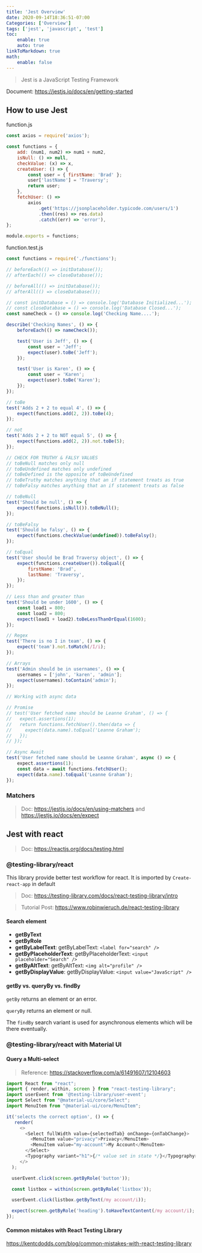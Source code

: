 ```yaml
---
title: 'Jest Overview'
date: 2020-09-14T18:36:51-07:00
Categories: ['Overview']
tags: ['jest', 'javascript', 'test']
toc:
    enable: true
    auto: true
linkToMarkdown: true
math:
    enable: false
---
```


> Jest is a JavaScript Testing Framework

Document: https://jestjs.io/docs/en/getting-started

## How to use Jest

function.js

```js
const axios = require('axios');

const functions = {
    add: (num1, num2) => num1 + num2,
    isNull: () => null,
    checkValue: (x) => x,
    createUser: () => {
        const user = { firstName: 'Brad' };
        user['lastName'] = 'Traversy';
        return user;
    },
    fetchUser: () =>
        axios
            .get('https://jsonplaceholder.typicode.com/users/1')
            .then((res) => res.data)
            .catch((err) => 'error'),
};

module.exports = functions;
```

function.test.js

```js
const functions = require('./functions');

// beforeEach(() => initDatabase());
// afterEach(() => closeDatabase());

// beforeAll(() => initDatabase());
// afterAll(() => closeDatabase());

// const initDatabase = () => console.log('Database Initialized...');
// const closeDatabase = () => console.log('Database Closed...');
const nameCheck = () => console.log('Checking Name....');

describe('Checking Names', () => {
    beforeEach(() => nameCheck());

    test('User is Jeff', () => {
        const user = 'Jeff';
        expect(user).toBe('Jeff');
    });

    test('User is Karen', () => {
        const user = 'Karen';
        expect(user).toBe('Karen');
    });
});

// toBe
test('Adds 2 + 2 to equal 4', () => {
    expect(functions.add(2, 2)).toBe(4);
});

// not
test('Adds 2 + 2 to NOT equal 5', () => {
    expect(functions.add(2, 2)).not.toBe(5);
});

// CHECK FOR TRUTHY & FALSY VALUES
// toBeNull matches only null
// toBeUndefined matches only undefined
// toBeDefined is the opposite of toBeUndefined
// toBeTruthy matches anything that an if statement treats as true
// toBeFalsy matches anything that an if statement treats as false

// toBeNull
test('Should be null', () => {
    expect(functions.isNull()).toBeNull();
});

// toBeFalsy
test('Should be falsy', () => {
    expect(functions.checkValue(undefined)).toBeFalsy();
});

// toEqual
test('User should be Brad Traversy object', () => {
    expect(functions.createUser()).toEqual({
        firstName: 'Brad',
        lastName: 'Traversy',
    });
});

// Less than and greater than
test('Should be under 1600', () => {
    const load1 = 800;
    const load2 = 800;
    expect(load1 + load2).toBeLessThanOrEqual(1600);
});

// Regex
test('There is no I in team', () => {
    expect('team').not.toMatch(/I/i);
});

// Arrays
test('Admin should be in usernames', () => {
    usernames = ['john', 'karen', 'admin'];
    expect(usernames).toContain('admin');
});

// Working with async data

// Promise
// test('User fetched name should be Leanne Graham', () => {
//   expect.assertions(1);
//   return functions.fetchUser().then(data => {
//     expect(data.name).toEqual('Leanne Graham');
//   });
// });

// Async Await
test('User fetched name should be Leanne Graham', async () => {
    expect.assertions(1);
    const data = await functions.fetchUser();
    expect(data.name).toEqual('Leanne Graham');
});
```

### Matchers

> Doc: https://jestjs.io/docs/en/using-matchers and https://jestjs.io/docs/en/expect

## Jest with react

> Doc: https://reactjs.org/docs/testing.html

### @testing-library/react

This library provide better test workflow for react. It is imported by `Create-react-app` in default

> Doc: https://testing-library.com/docs/react-testing-library/intro

> Tutorial Post: https://www.robinwieruch.de/react-testing-library

#### Search element

-   **getByText**
-   **getByRole**
-   **getByLabelText**: getByLabelText: `<label for="search" />`
-   **getByPlaceholderText**: getByPlaceholderText: `<input placeholder="Search" />`
-   **getByAltText**: getByAltText: `<img alt="profile" />`
-   **getByDisplayValue**: getByDisplayValue: `<input value="JavaScript" />`

#### getBy vs. queryBy vs. findBy

`getBy` returns an element or an error.

`queryBy` returns an element or null.

The `findBy` search variant is used for asynchronous elements which will be there eventually.

### @testing-library/react with Material UI

#### Query a Multi-select

> Reference: https://stackoverflow.com/a/61491607/12104603

```js
import React from "react";
import { render, within, screen } from "react-testing-library";
import userEvent from '@testing-library/user-event';
import Select from "@material-ui/core/Select";
import MenuItem from "@material-ui/core/MenuItem";

it('selects the correct option', () => {
   render(
     <>
       <Select fullWidth value={selectedTab} onChange={onTabChange}>
         <MenuItem value="privacy">Privacy</MenuItem>
         <MenuItem value="my-account">My Account</MenuItem>
       </Select>
       <Typography variant="h1">{/* value set in state */}</Typography>
     </>
  );

  userEvent.click(screen.getByRole('button'));

  const listbox = within(screen.getByRole('listbox'));

  userEvent.click(listbox.getByText(/my account/i));

  expect(screen.getByRole('heading').toHaveTextContent(/my account/i);
});
```

#### Common mistakes with React Testing Library

https://kentcdodds.com/blog/common-mistakes-with-react-testing-library
